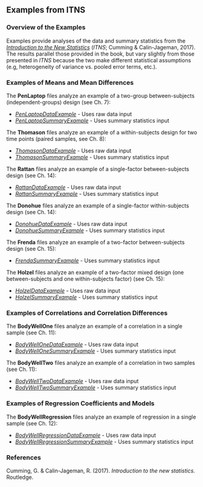 ## Examples from ITNS

### Overview of the Examples

Examples provide analyses of the data and summary statistics from the *[Introduction to the New Statistics](https://thenewstatistics.com/itns/ "Introduction to the New Statistics")* (*ITNS*; Cumming & Calin-Jageman, 2017). The results parallel those provided in the book, but vary slightly from those presented in *ITNS* because the two make different statistical assumptions (e.g, heterogeneity of variance vs. pooled error terms, etc.).

### Examples of Means and Mean Differences

The **PenLaptop** files analyze an example of a two-group between-subjects (independent-groups) design (see Ch. 7):

- [*PenLaptopDataExample*](./PenLaptopDataExample.md) - Uses raw data input
- [*PenLaptopSummaryExample*](./PenLaptopSummaryExample.md) - Uses summary statistics input

The **Thomason** files analyze an example of a within-subjects design for two time points (paired samples, see Ch. 8):

- [*ThomasonDataExample*](./ThomasonDataExample.md) - Uses raw data input
- [*ThomasonSummaryExample*](./ThomasonSummaryExample.md) - Uses summary statistics input

The **Rattan** files analyze an example of a single-factor between-subjects design (see Ch. 14):

- [*RattanDataExample*](./RattanDataExample.md) - Uses raw data input
- [*RattanSummaryExample*](./RattanSummaryExample.md) - Uses summary statistics input

The **Donohue** files analyze an example of a single-factor within-subjects design (see Ch. 14):

- [*DonohueDataExample*](./DonohueDataExample.md) - Uses raw data input
- [*DonohueSummaryExample*](./DonohueSummaryExample.md) - Uses summary statistics input

The **Frenda** files analyze an example of a two-factor between-subjects design (see Ch. 15):

- [*FrendaSummaryExample*](./FrendaSummaryExample.md) - Uses summary statistics input

The **Holzel** files analyze an example of a two-factor mixed design (one between-subjects and one within-subjects factor) (see Ch. 15):

- [*HolzelDataExample*](./HolzelDataExample.md) - Uses raw data input
- [*HolzelSummaryExample*](./HolzelSummaryExample.md) - Uses summary statistics input

### Examples of Correlations and Correlation Differences

The **BodyWellOne** files analyze an example of a correlation in a single sample (see Ch. 11):

- [*BodyWellOneDataExample*](./BodyWellOneDataExample.md) - Uses raw data input
- [*BodyWellOneSummaryExample*](./BodyWellOneSummaryExample.md) - Uses summary statistics input

The **BodyWellTwo** files analyze an example of a correlation in two samples (see Ch. 11):

- [*BodyWellTwoDataExample*](./BodyWellTwoDataExample.md) - Uses raw data input
- [*BodyWellTwoSummaryExample*](./BodyWellTwoSummaryExample.md) - Uses summary statistics input

### Examples of Regression Coefficients and Models

The **BodyWellRegression** files analyze an example of regression in a single sample (see Ch. 12):

- [*BodyWellRegressionDataExample*](./BodyWellRegressionDataExample.md) - Uses raw data input
- [*BodyWellRegressionSummaryExample*](./BodyWellRegressionSummaryExample.md) - Uses summary statistics input

### References

Cumming, G. & Calin-Jageman, R. (2017). *Introduction to the new statistics.* Routledge.

